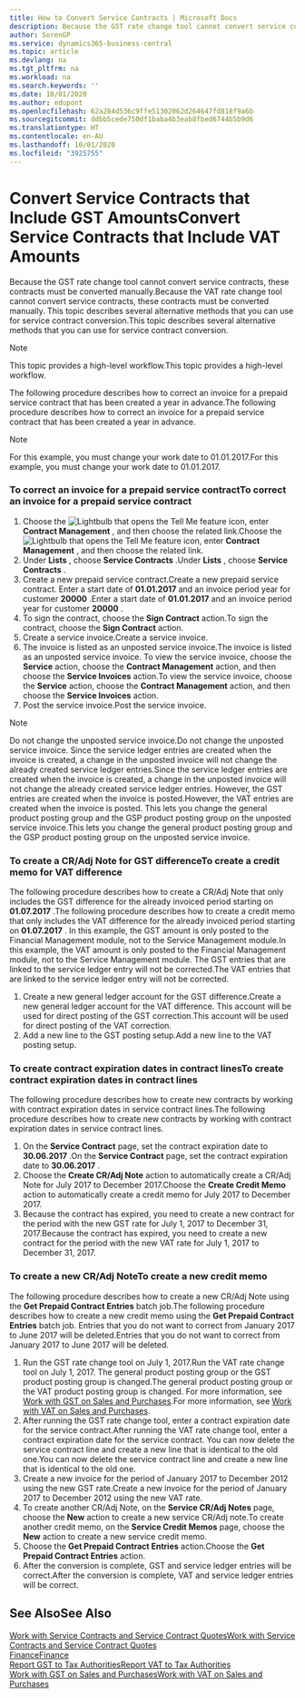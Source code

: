 ```yaml
---
title: How to Convert Service Contracts | Microsoft Docs
description: Because the GST rate change tool cannot convert service contracts, these contracts must be converted manually. This topic describes several alternative methods that you can use for service contract conversion.
author: SorenGP
ms.service: dynamics365-business-central
ms.topic: article
ms.devlang: na
ms.tgt_pltfrm: na
ms.workload: na
ms.search.keywords: ''
ms.date: 10/01/2020
ms.author: edupont
ms.openlocfilehash: 62a284d536c9ffe51302062d264647fd818f9a6b
ms.sourcegitcommit: ddbb5cede750df1baba4b3eab8fbed6744b5b9d6
ms.translationtype: HT
ms.contentlocale: en-AU
ms.lasthandoff: 10/01/2020
ms.locfileid: "3925755"
---
```

# <a name="convert-service-contracts-that-include-vat-amounts"></a><span data-ttu-id="ddbb5-104">Convert Service Contracts that Include GST Amounts</span><span class="sxs-lookup"><span data-stu-id="ddbb5-104">Convert Service Contracts that Include VAT Amounts</span></span>
<span data-ttu-id="ddbb5-105">Because the GST rate change tool cannot convert service contracts, these contracts must be converted manually.</span><span class="sxs-lookup"><span data-stu-id="ddbb5-105">Because the VAT rate change tool cannot convert service contracts, these contracts must be converted manually.</span></span> <span data-ttu-id="ddbb5-106">This topic describes several alternative methods that you can use for service contract conversion.</span><span class="sxs-lookup"><span data-stu-id="ddbb5-106">This topic describes several alternative methods that you can use for service contract conversion.</span></span>  

> [!NOTE]  
>  <span data-ttu-id="ddbb5-107">This topic provides a high-level workflow.</span><span class="sxs-lookup"><span data-stu-id="ddbb5-107">This topic provides a high-level workflow.</span></span>  

 <span data-ttu-id="ddbb5-108">The following procedure describes how to correct an invoice for a prepaid service contract that has been created a year in advance.</span><span class="sxs-lookup"><span data-stu-id="ddbb5-108">The following procedure describes how to correct an invoice for a prepaid service contract that has been created a year in advance.</span></span>  

> [!NOTE]  
>  <span data-ttu-id="ddbb5-109">For this example, you must change your work date to 01.01.2017.</span><span class="sxs-lookup"><span data-stu-id="ddbb5-109">For this example, you must change your work date to 01.01.2017.</span></span>  

### <a name="to-correct-an-invoice-for-a-prepaid-service-contract"></a><span data-ttu-id="ddbb5-110">To correct an invoice for a prepaid service contract</span><span class="sxs-lookup"><span data-stu-id="ddbb5-110">To correct an invoice for a prepaid service contract</span></span>  
1. <span data-ttu-id="ddbb5-111">Choose the ![Lightbulb that opens the Tell Me feature](media/ui-search/search_small.png "Tell me what you want to do") icon, enter **Contract Management** , and then choose the related link.</span><span class="sxs-lookup"><span data-stu-id="ddbb5-111">Choose the ![Lightbulb that opens the Tell Me feature](media/ui-search/search_small.png "Tell me what you want to do") icon, enter **Contract Management** , and then choose the related link.</span></span>  
2. <span data-ttu-id="ddbb5-112">Under **Lists** , choose **Service Contracts** .</span><span class="sxs-lookup"><span data-stu-id="ddbb5-112">Under **Lists** , choose **Service Contracts** .</span></span>  
3. <span data-ttu-id="ddbb5-113">Create a new prepaid service contract.</span><span class="sxs-lookup"><span data-stu-id="ddbb5-113">Create a new prepaid service contract.</span></span> <span data-ttu-id="ddbb5-114">Enter a start date of **01.01.2017** and an invoice period year for customer **20000** .</span><span class="sxs-lookup"><span data-stu-id="ddbb5-114">Enter a start date of **01.01.2017** and an invoice period year for customer **20000** .</span></span>  
4. <span data-ttu-id="ddbb5-115">To sign the contract, choose the **Sign Contract** action.</span><span class="sxs-lookup"><span data-stu-id="ddbb5-115">To sign the contract, choose the **Sign Contract** action.</span></span>  
5. <span data-ttu-id="ddbb5-116">Create a service invoice.</span><span class="sxs-lookup"><span data-stu-id="ddbb5-116">Create a service invoice.</span></span>
6. <span data-ttu-id="ddbb5-117">The invoice is listed as an unposted service invoice.</span><span class="sxs-lookup"><span data-stu-id="ddbb5-117">The invoice is listed as an unposted service invoice.</span></span> <span data-ttu-id="ddbb5-118">To view the service invoice, choose the **Service** action, choose the **Contract Management** action, and then choose the **Service Invoices** action.</span><span class="sxs-lookup"><span data-stu-id="ddbb5-118">To view the service invoice, choose the **Service** action, choose the **Contract Management** action, and then choose the **Service Invoices** action.</span></span>  
7. <span data-ttu-id="ddbb5-119">Post the service invoice.</span><span class="sxs-lookup"><span data-stu-id="ddbb5-119">Post the service invoice.</span></span>  

> [!NOTE]  
>  <span data-ttu-id="ddbb5-120">Do not change the unposted service invoice.</span><span class="sxs-lookup"><span data-stu-id="ddbb5-120">Do not change the unposted service invoice.</span></span> <span data-ttu-id="ddbb5-121">Since the service ledger entries are created when the invoice is created, a change in the unposted invoice will not change the already created service ledger entries.</span><span class="sxs-lookup"><span data-stu-id="ddbb5-121">Since the service ledger entries are created when the invoice is created, a change in the unposted invoice will not change the already created service ledger entries.</span></span> <span data-ttu-id="ddbb5-122">However, the GST entries are created when the invoice is posted.</span><span class="sxs-lookup"><span data-stu-id="ddbb5-122">However, the VAT entries are created when the invoice is posted.</span></span> <span data-ttu-id="ddbb5-123">This lets you change the general product posting group and the GSP product posting group on the unposted service invoice.</span><span class="sxs-lookup"><span data-stu-id="ddbb5-123">This lets you change the general product posting group and the GSP product posting group on the unposted service invoice.</span></span>  

### <a name="to-create-a-credit-memo-for-vat-difference"></a><span data-ttu-id="ddbb5-124">To create a CR/Adj Note for GST difference</span><span class="sxs-lookup"><span data-stu-id="ddbb5-124">To create a credit memo for VAT difference</span></span>  
<span data-ttu-id="ddbb5-125">The following procedure describes how to create a CR/Adj Note that only includes the GST difference for the already invoiced period starting on **01.07.2017** .</span><span class="sxs-lookup"><span data-stu-id="ddbb5-125">The following procedure describes how to create a credit memo that only includes the VAT difference for the already invoiced period starting on **01.07.2017** .</span></span> <span data-ttu-id="ddbb5-126">In this example, the GST amount is only posted to the Financial Management module, not to the Service Management module.</span><span class="sxs-lookup"><span data-stu-id="ddbb5-126">In this example, the VAT amount is only posted to the Financial Management module, not to the Service Management module.</span></span> <span data-ttu-id="ddbb5-127">The GST entries that are linked to the service ledger entry will not be corrected.</span><span class="sxs-lookup"><span data-stu-id="ddbb5-127">The VAT entries that are linked to the service ledger entry will not be corrected.</span></span>  

1. <span data-ttu-id="ddbb5-128">Create a new general ledger account for the GST difference.</span><span class="sxs-lookup"><span data-stu-id="ddbb5-128">Create a new general ledger account for the VAT difference.</span></span> <span data-ttu-id="ddbb5-129">This account will be used for direct posting of the GST correction.</span><span class="sxs-lookup"><span data-stu-id="ddbb5-129">This account will be used for direct posting of the VAT correction.</span></span>  
2. <span data-ttu-id="ddbb5-130">Add a new line to the GST posting setup.</span><span class="sxs-lookup"><span data-stu-id="ddbb5-130">Add a new line to the VAT posting setup.</span></span>  

### <a name="to-create-contract-expiration-dates-in-contract-lines"></a><span data-ttu-id="ddbb5-131">To create contract expiration dates in contract lines</span><span class="sxs-lookup"><span data-stu-id="ddbb5-131">To create contract expiration dates in contract lines</span></span>  
<span data-ttu-id="ddbb5-132">The following procedure describes how to create new contracts by working with contract expiration dates in service contract lines.</span><span class="sxs-lookup"><span data-stu-id="ddbb5-132">The following procedure describes how to create new contracts by working with contract expiration dates in service contract lines.</span></span>  

1. <span data-ttu-id="ddbb5-133">On the **Service Contract** page, set the contract expiration date to **30.06.2017** .</span><span class="sxs-lookup"><span data-stu-id="ddbb5-133">On the **Service Contract** page, set the contract expiration date to **30.06.2017** .</span></span>  
2. <span data-ttu-id="ddbb5-134">Choose the **Create CR/Adj Note** action to automatically create a CR/Adj Note for July 2017 to December 2017.</span><span class="sxs-lookup"><span data-stu-id="ddbb5-134">Choose the **Create Credit Memo** action to automatically create a credit memo for July 2017 to December 2017.</span></span>  
3. <span data-ttu-id="ddbb5-135">Because the contract has expired, you need to create a new contract for the period with the new GST rate for July 1, 2017 to December 31, 2017.</span><span class="sxs-lookup"><span data-stu-id="ddbb5-135">Because the contract has expired, you need to create a new contract for the period with the new VAT rate for July 1, 2017 to December 31, 2017.</span></span>  

### <a name="to-create-a-new-credit-memo"></a><span data-ttu-id="ddbb5-136">To create a new CR/Adj Note</span><span class="sxs-lookup"><span data-stu-id="ddbb5-136">To create a new credit memo</span></span>  
<span data-ttu-id="ddbb5-137">The following procedure describes how to create a new CR/Adj Note using the **Get Prepaid Contract Entries** batch job.</span><span class="sxs-lookup"><span data-stu-id="ddbb5-137">The following procedure describes how to create a new credit memo using the **Get Prepaid Contract Entries** batch job.</span></span> <span data-ttu-id="ddbb5-138">Entries that you do not want to correct from January 2017 to June 2017 will be deleted.</span><span class="sxs-lookup"><span data-stu-id="ddbb5-138">Entries that you do not want to correct from January 2017 to June 2017 will be deleted.</span></span>  

1. <span data-ttu-id="ddbb5-139">Run the GST rate change tool on July 1, 2017.</span><span class="sxs-lookup"><span data-stu-id="ddbb5-139">Run the VAT rate change tool on July 1, 2017.</span></span> <span data-ttu-id="ddbb5-140">The general product posting group or the GST product posting group is changed.</span><span class="sxs-lookup"><span data-stu-id="ddbb5-140">The general product posting group or the VAT product posting group is changed.</span></span> <span data-ttu-id="ddbb5-141">For more information, see [Work with GST on Sales and Purchases](finance-work-with-vat.md).</span><span class="sxs-lookup"><span data-stu-id="ddbb5-141">For more information, see [Work with VAT on Sales and Purchases](finance-work-with-vat.md).</span></span>  
2. <span data-ttu-id="ddbb5-142">After running the GST rate change tool, enter a contract expiration date for the service contract.</span><span class="sxs-lookup"><span data-stu-id="ddbb5-142">After running the VAT rate change tool, enter a contract expiration date for the service contract.</span></span> <span data-ttu-id="ddbb5-143">You can now delete the service contract line and create a new line that is identical to the old one.</span><span class="sxs-lookup"><span data-stu-id="ddbb5-143">You can now delete the service contract line and create a new line that is identical to the old one.</span></span>  
3. <span data-ttu-id="ddbb5-144">Create a new invoice for the period of January 2017 to December 2012 using the new GST rate.</span><span class="sxs-lookup"><span data-stu-id="ddbb5-144">Create a new invoice for the period of January 2017 to December 2012 using the new VAT rate.</span></span>  
4. <span data-ttu-id="ddbb5-145">To create another CR/Adj Note, on the **Service CR/Adj Notes** page, choose the **New** action to create a new service CR/Adj note.</span><span class="sxs-lookup"><span data-stu-id="ddbb5-145">To create another credit memo, on the **Service Credit Memos** page, choose the **New** action to create a new service credit memo.</span></span>  
5. <span data-ttu-id="ddbb5-146">Choose the **Get Prepaid Contract Entries** action.</span><span class="sxs-lookup"><span data-stu-id="ddbb5-146">Choose the **Get Prepaid Contract Entries** action.</span></span>  
6. <span data-ttu-id="ddbb5-147">After the conversion is complete, GST and service ledger entries will be correct.</span><span class="sxs-lookup"><span data-stu-id="ddbb5-147">After the conversion is complete, VAT and service ledger entries will be correct.</span></span>  

## <a name="see-also"></a><span data-ttu-id="ddbb5-148">See Also</span><span class="sxs-lookup"><span data-stu-id="ddbb5-148">See Also</span></span>  
[<span data-ttu-id="ddbb5-149">Work with Service Contracts and Service Contract Quotes</span><span class="sxs-lookup"><span data-stu-id="ddbb5-149">Work with Service Contracts and Service Contract Quotes</span></span>](service-how-to-create-service-contracts-and-service-contract-quotes.md)  
[<span data-ttu-id="ddbb5-150">Finance</span><span class="sxs-lookup"><span data-stu-id="ddbb5-150">Finance</span></span>](finance.md)  
[<span data-ttu-id="ddbb5-151">Report GST to Tax Authorities</span><span class="sxs-lookup"><span data-stu-id="ddbb5-151">Report VAT to Tax Authorities</span></span>](finance-how-report-vat.md)  
[<span data-ttu-id="ddbb5-152">Work with GST on Sales and Purchases</span><span class="sxs-lookup"><span data-stu-id="ddbb5-152">Work with VAT on Sales and Purchases</span></span>](finance-work-with-vat.md)  
